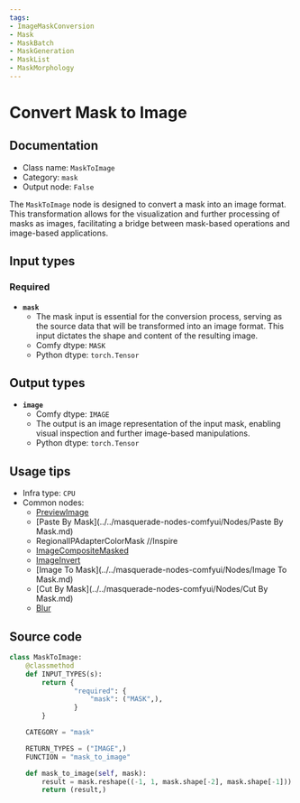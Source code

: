 ```yaml
---
tags:
- ImageMaskConversion
- Mask
- MaskBatch
- MaskGeneration
- MaskList
- MaskMorphology
---
```


# Convert Mask to Image
## Documentation
- Class name: `MaskToImage`
- Category: `mask`
- Output node: `False`

The `MaskToImage` node is designed to convert a mask into an image format. This transformation allows for the visualization and further processing of masks as images, facilitating a bridge between mask-based operations and image-based applications.
## Input types
### Required
- **`mask`**
    - The mask input is essential for the conversion process, serving as the source data that will be transformed into an image format. This input dictates the shape and content of the resulting image.
    - Comfy dtype: `MASK`
    - Python dtype: `torch.Tensor`
## Output types
- **`image`**
    - Comfy dtype: `IMAGE`
    - The output is an image representation of the input mask, enabling visual inspection and further image-based manipulations.
    - Python dtype: `torch.Tensor`
## Usage tips
- Infra type: `CPU`
- Common nodes:
    - [PreviewImage](../../Comfy/Nodes/PreviewImage.md)
    - [Paste By Mask](../../masquerade-nodes-comfyui/Nodes/Paste By Mask.md)
    - RegionalIPAdapterColorMask //Inspire
    - [ImageCompositeMasked](../../Comfy/Nodes/ImageCompositeMasked.md)
    - [ImageInvert](../../Comfy/Nodes/ImageInvert.md)
    - [Image To Mask](../../masquerade-nodes-comfyui/Nodes/Image To Mask.md)
    - [Cut By Mask](../../masquerade-nodes-comfyui/Nodes/Cut By Mask.md)
    - [Blur](../../masquerade-nodes-comfyui/Nodes/Blur.md)



## Source code
```python
class MaskToImage:
    @classmethod
    def INPUT_TYPES(s):
        return {
                "required": {
                    "mask": ("MASK",),
                }
        }

    CATEGORY = "mask"

    RETURN_TYPES = ("IMAGE",)
    FUNCTION = "mask_to_image"

    def mask_to_image(self, mask):
        result = mask.reshape((-1, 1, mask.shape[-2], mask.shape[-1])).movedim(1, -1).expand(-1, -1, -1, 3)
        return (result,)

```
